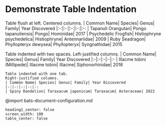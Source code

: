 # Demonstrate Table Indentation

Table flush at left.
Centered columns.
| Common Name| Species| Genus| Family| Year Discovered
|:-:|:-:|:-:|:-:|:-:
| Tapanuli Orangutan| Pongo tapanuliensis| Pongo| Hominidae| 2017
| Psychedelic Frogfish| Histiophryne psychedelica| Histiophryne| Antennariidae| 2009
| Ruby Seadragon| Phyllopteryx dewysea| Phyllopteryx| Syngnathidae| 2015

  Table indented with two spaces.
  Left-justified columns.
  | Common Name| Species| Genus| Family| Year Discovered
  |:-|:-|:-|:-|:-
  | Illacme tobini (Millipede)| Illacme tobini| Illacme| Siphonorhinidae| 2016

	Table indented with one tab.
	Right-justified columns.
	| Common Name| Species| Genus| Family| Year Discovered
	|-:|-:|-:|-:|-:
	| Spiny Dandelion| Taraxacum japonicum| Taraxacum| Asteraceae| 2022
@import bats-document-configuration.md
```opts :(document_opts)
heading1_center: false
screen_width: 100
table_center: false
```